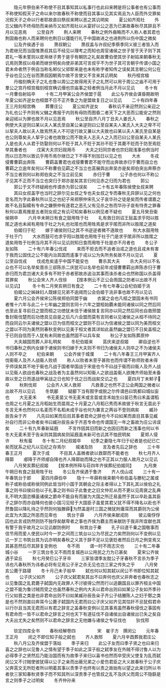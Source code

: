 <!-- { "loadSidebar": true } -->
　　隐元年祭伯来不称使不目其事知其以私事行也此曰来聘是将公事者也有公事而不称使知假天子之命以来尔故春秋不称使而目其事以见其实焉且为人臣而外交罪矣况假天子之命以行者耶故直曰祭叔来聘以恶之其讥明矣
　　夏公如齐观社
　　外忘父雠内不终母防而亲纳币又如齐观社以从宴好以公之恶为已甚故春秋尽其辞且不月以见恶焉
　　公至自齐
　　荆人来聘
　　春秋之例外裔略而不人称人者其君也荆固裔也称人而来聘何也荆日以彊能行礼于中国故进之也进荆所以伤中国之微矣
　　公及齐侯遇于谷
　　萧叔朝公
　　萧叔盖与许叔纪季蔡季同义彼三者皆入而为君继兄而当国惟萧叔其后不经见以理考之而知也周官诸侯之世子誓于天子则下其君礼一等未誓则以皮帛继子男于是乎有朝防之礼矣故曹伯使其世子射姑来朝春秋无讥焉则萧叔以母弟而继世明矣向使非弟其可言叔乎不为世子其可言朝乎传谓小国之君未命者然于例自当称名邾仪父郳犂来是也未有称字者知传之误矣其言朝公何公在乎谷也见公在谷而萧叔因朝焉尔故不言使又不言来其讥明矣
　　秋丹桓宫楹
　　丹楹刻桷天子之礼也鲁以周公之故得用天子之礼然可以用于周公之庙不可用于羣公之宫丹桓宫楹刻桓宫桷讥僣也宗庙事之轻者例当月此不月以见讥
　　冬十有一月曹伯射姑卒
　　十有二月甲寅公会齐侯盟于扈
　　此公与齐侯会谋昏期故明年夏公如齐逆女也桓盟不日不正齐鲁之为是盟故复日之以见讥
　　二十有四年春王三月刻桓宫桷
　　葬曹庄公
　　夏公如齐逆女
　　春秋讥不亲迎然则公亲迎之为礼也公于齐则有父雠之弗报于内则有母防而图昏二者天下之大恶而公能安之然则亲迎祗以为罪也故不月以见恶焉
　　秋公至自齐八月丁丑夫人姜氏入
　　春秋之例使大夫逆则曰某以夫人某氏至自某公亲逆则曰公至自某夫人某氏入大夫之卑不可以挈夫人故以夫人致焉然夫人不可徒行故又兼以大夫致也曰某以夫人某氏至自某是也公则尊矣夫人挈乎公者也故致公而不致夫人志夫人之入而已曰公至自某夫人某氏入是也夫人从君于防娶则何以不贬于其入不贬于其孙不贬于其薨不贬而于防至焉贬举其重者也
　　戊寅大夫宗妇觌用币
　　大夫之妇同宗者也宗妇觌浅事也例当时而以日志所以致讥乎用币焉尔继日之下不得不别加日以见之也
　　大水
　　冬戎侵曹曹羁出奔陈
　　曹羁盖曹君也戎侵曹曹君不能守而出奔故赤归于曹而自立也曹羁之立逾年矣何以不称曹伯见羁之不当立也莒展舆出奔吴亦是矣郑伯突出奔蔡亦不当立者则何以称郑伯突之不当立前见矣
　　赤归于曹
　　公子赤也何以不称公子见其不正而不当立也突归于郑亦是矣其言归何见赤之归而为君也
　　郭公
　　郭公于文不终疑阙也传谓赤为郭公误矣
　　二十有五年春陈侯使女叔来聘
　　其曰女叔盖字也当时之辞尔见女叔之专也夫女叔之专而春秋无异辞以见之何也变名而为字此春秋所以见之也纪子帛郑祭仲宋孔父子哀华孙之徒是矣而传者谓嘉之故不名且裂繻有专命之嫌祭仲有逐君之恶孔父有见杀之咎而华孙子哀有恃贵之罪春秋何以嘉焉推是五者则女叔之有讥可知矣春秋以例见者不疑也
　　夏五月癸丑衞侯朔卒
　　六月辛未朔日有食之鼓用牲于社
　　礼有救日则诏王鼔盖求乎阳以胜隂之道也未闻有用牲于社之为礼也社隂也而用牲焉是求乎隂而非所以胜隂之道矣
　　伯姬归于杞
　　嫁于诸侯则归之其不书逆逆者微不道故也
　　秋大水鼓用牲于社于门
　　大水而鼓可也求乎阳以胜隂也用牲于社于门是求乎隂非所以胜隂之道矣用牲于社例当月其不月以见讥则知日食而用牲于社是亦不月者也
　　冬公子友如陈
　　二十有六年春公伐戎
　　来而不拒去而不追者治戎之道也且戎未有害于我而公固伐之公不能内治其国而逺事于戎以公为失所务矣故不月以见讥
　　夏公至自伐戎
　　伐戎危矣逺乎中国不能安也
　　曹杀其大夫
　　杀大夫何以不名众也不可以名举矣晋杀三郤陈杀二庆犹可以名举也前年戎侵曹曹羁出奔陈赤归于曹赤归而为君岂诸大夫多有不附于赤者邪故赤追治其事而诛杀者众也然称国以杀盖得其罪矣
　　秋公会宋人齐人伐徐
　　【按本例云不正公会雨国之防者以出故不月以见讥】
　　冬十有二月癸亥朔日有食之
　　二十有七年春公会杞伯姬于洮
　　伯姬公之姊妹妇人既嫁见兄弟不逾阈而公会伯姬于洮非事也故不月以见讥
　　夏六月公会齐侯宋公陈侯郑伯同盟于幽
　　衣裳之会也凡桓之盟固未有书同者惟十六年与此二十七年幽之盟则言同十六年之盟桓始覇未能同诸侯以同之然后同也至此复寻前日之盟而桓之功徳犹未信于诸侯故复言同亦以同之然后同也自救邢盟鲁封衞伐楚而后功徳具见自是之后凡六会盟而莫有言同者以见诸侯之从桓不待同之而自同云尔夫诸侯之盟以日为信而桓文之盟则不日以为信诸侯之盟以同为美而桓文之盟以不同为美然则春秋变例以见美于桓文者其详如此虽然幽之盟巳不日矣盖桓之于已则自信而于人犹有未同故也虽然固不以兵车矣
　　秋公子友如陈葬原仲
　　大夫越国而葬人非礼明矣
　　冬杞伯姬来
　　莒庆来逆叔姬
　　卿自逆也不书归春秋之例内女嫁于诸侯则书归嫁于大夫则不书归为诸侯夫人则卒之不为诸侯夫人则不卒之
　　杞伯来朝
　　公会齐侯于城濮
　　二十有八年春王三月甲寅齐人伐衞衞人及齐人战衞人败绩
　　称人以败者未至乎甚败也而传谓不称师败者未得乎师误矣其不地于衞也凡战于国者举国战于宋是也今不曰战于衞而曰衞人及齐人战以见衞人欲战也春秋之战及者为主虽然何以知衞人之欲战盖衞人欲掩齐师始至未备故以至之日而遂战甲寅战之日也知于伐之日而战矣交讥之也
　　夏四月丁未邾子卒
　　秋荆伐郑
　　公会齐人宋人救郑
　　凡救善之也然不正公会两国之微者以出故不月以见讥
　　冬筑郿
　　疑郿下当有囿字或脱之尔传谓邑曰筑都曰城似妄也
　　大无麦禾
　　书无麦苗又书无麦禾或言苗或言禾始生曰苗已秀曰禾盖谓稻也周之七月夏之五月稻始生而苗周之十月夏之八月稻已秀而禾故彼于秋言无苗此于冬言无禾也然何以名麦而不名稻未成乎谷也何为兼言之两谷不登则病矣
　　臧孙辰告籴于齐
　　凡先曰如某而后目其事者君命之辞也今不曰如某而直目其事见臧孙自行而非公命者矣书曰臧孙辰告籴于齐恶专命也传谓国无一年之畜故为庄公讳误矣
　　二十有九年春新延廐
　　不言作因其旧而新之也因旧而新之浅事也何以书冬大无麦禾至于告籴则其国病矣则延廐虽未新可也讥其不恤民明矣
　　夏郑人侵许
　　秋有蜚
　　冬十有二月纪叔姬卒
　　纪季之妻隐七年归于纪者是也纪已亡矣而犹系之纪凡以见纪之存焉尔
　　城诸及防
　　言及者先后之辞也
　　三十年春王正月
　　夏次于成
　　不目其人盖微者欲以救鄣而不能者也
　　秋七月齐人降鄣
　　郕降于齐师郕自降也齐人降鄣劫而降之也不正其以力服人故月之以见讥
　　八月癸亥葬纪叔姬
　　【按本例所释与荘四年齐侯葬纪伯姬同】
　　九月庚午朔日有食之鼓用牲于社
　　冬公及齐侯遇于鲁济
　　齐人伐山戎
　　三十有一年春筑台于郎
　　夏四月薛伯卒
　　隐十一年薛称侯来朝今称伯盖与滕杞之属或称子或称伯或称侯同例此皆当时小国于其朝会之际主者得以上下其礼其以侯伯之礼事之则书曰侯曰伯以子礼事之则书曰子此鲁史之旧文仲尼从而不更以见周衰之乱典礼不明大国恣横虽诸侯之爵命不能自有而屡为大国之所迁易虽然于其以卒赴盖其臣子之辞尔而亦自降何也彼小国习见轻于大国臣子虽爱其君父犹不得不降名以赴也不然鲁固以降礼待之乎然则何独滕薛为然盖是时三国之微犹附庸耳而其爵则为公侯此宜为大国之所恶而见卑也
　　筑台于薛
　　六月齐侯来献戎防
　　彼云衞俘俘囚也此言戎防然则防不独俘矣献卑者之事也齐侯为覇主而亲献防于我非所宜献也其有警于我乎故月之以见讥献防例时
　　秋筑台于秦
　　孔子曰道千乗之国敬事而信节用而爱人使民以时今一岁之间而三筑台以公为尽民之力矣然则何以不变例以见讥一岁三书筑台其为讥亦明矣春秋之义其于辞不足以见褒贬者然后日月之例变焉又其甚恶然后尽其辞复变例也
　　冬不雨
　　谓一时不雨志灾也
　　三十有二年春城小谷
　　一岁三筑台冬又不雨而复城邑以公用民之力为已甚矣
　　夏宋公齐侯遇于梁丘
　　秋七月癸巳公子牙卒
　　三家皆谓季友酖公子牙春秋不言杀为季子讳也凡春秋所为讳者必将有见焉公子牙之杀无见也岂三家之传失之乎
　　八月癸亥公薨于路寝
　　冬十月己未子般卒
　　弑也何以知其弑以闵公不书即位知其弑也
　　公子庆父如齐
　　公子庆父弑君矣其出不曰奔何也庆父非奔者也春秋志之以见鲁国之乱君薨子弑国内无政罪人不讨彼得公然而行以适霸国且以罪齐桓主中国之盟不能为鲁讨贼而受之也虽然春秋之例内大夫以君命出则曰如某公子友如齐季孙行父如晋之类是也非君命出则不曰如某臧孙辰告籴子齐公子结媵陈人之妇于鄄之类是也不然则直曰奔耳今公薨子弑国内无君而曰公子庆父如齐见其怙奸不忌犹假君命以行尔且当其无君而以有君之辞言之盖春秋变例以见其事焉虽然春秋侵伐之事固有有君命而一皆不以君命之辞言之何也天下有道征伐不自诸侯出自诸侯出已失之矣自大夫出尤失之矣然则不以君命之辞言之无他嫌与诸侯之专征伐也
　　狄伐邢





　　钦定四库全书
　　春秋经解卷四　　　　　宋　崔子方　撰闵公
　　元年春王正月
　　闵之不即位知子般之弑也
　　齐人救邢
　　夏六月辛酉葬我君庄公
　　秋八月公及齐侯盟于落姑
　　季子来归
　　此公子友而曰季子贤之也曰来归喜之之辞也以见鲁人之情有望于季子如此之深子般之弑季友在外贼不得讨鲁人以为必得季子之贤然后乃能治国而有为故季子来归以喜书也然而卒受庆父使复为乱而弑闵公又不讨贼使彼犹得以公子之亲而出蔽兄弟之小爱伤君臣之大义故春秋于公子庆父奔莒文无所贬者所以明着其事以责季子也终有以责之故始有以望之此来归所以书者欤三家知春秋贤季子而不知其所以深责季子也管叔之乱不及庆父而周公不隐繇是言之则季子之过明矣
　　冬齐仲孙来
